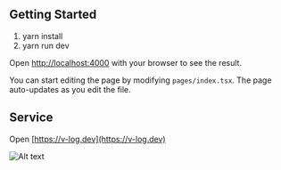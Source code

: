 ## Getting Started

1. yarn install
2. yarn run dev

Open [http://localhost:4000](http://localhost:4000) with your browser to see the result.

You can start editing the page by modifying `pages/index.tsx`. The page auto-updates as you edit the file.

## Service

Open [https://v-log.dev](https://v-log.dev)

![Alt text](https://d6c63ppcwec2x.cloudfront.net/qrcode.svg)

